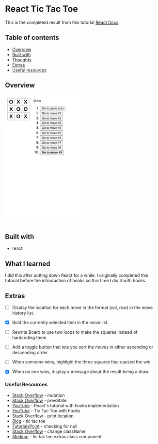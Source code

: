 # React Tic Tac Toe

This is the completed result from this tutorial  [React Docs](https://reactjs.org/tutorial/tutorial.html).

## Table of contents

- [Overview](#overview)
- [Built with](#built-with)
- [Thoughts](#thoughts)
- [Extras](#extras)
- [Useful resources](#useful-resources)

## Overview

![](react-tic-tac-toe.png)

## Built with

- react

## What I learned

I did this after putting down React for a while.  I originally completed this tutorial before the introduction of hooks so this time I did it with hooks. 

## Extras

- [ ] Display the location for each move in the format (col, row) in the move history list.
- [x] Bold the currently selected item in the move list.
- [ ] Rewrite Board to use two loops to make the squares instead of hardcoding them.
- [ ] Add a toggle button that lets you sort the moves in either ascending or descending order.
- [ ] When someone wins, highlight the three squares that caused the win.
- [x] When no one wins, display a message about the result being a draw.


### Useful Resources 

- [Stack Overflow](https://stackoverflow.com/questions/60230221/how-can-i-update-this-state-without-mutating-the-array?rq=1) - mutation
- [Stack Overflow](https://stackoverflow.com/questions/55823296/reactjs-prevstate-in-the-new-usestate-react-hook) - prevState
- [YouTube](https://www.youtube.com/watch?v=08r9mDQvXpU) - React's tutorial with hooks implementation
- [YouTube](https://www.youtube.com/watch?v=3P8orW_DeEw) - Tic Tac Toe with hooks
- [Stack Overflow](https://stackoverflow.com/questions/58137005/tic-tac-toe-react-js-not-able-to-print-location) - print location
- [Blog](https://kyleshevlin.com/tic-tac-toe) - tic tac toe
- [TutorialsPoint](https://www.tutorialspoint.com/is-there-any-way-to-check-if-there-is-a-null-value-in-an-object-or-array-in-javascript) - checking for null
- [Stack Overflow](https://stackoverflow.com/questions/65454349/change-classname-after-mapping-a-list-react-js) - change className 
- [Medium](https://medium.com/@thekevinwang/react-%EF%B8%8F-tic-tac-toe-%EF%B8%8F%E2%83%A3-extras-88e68f025772) - tic tac toe extras class component
